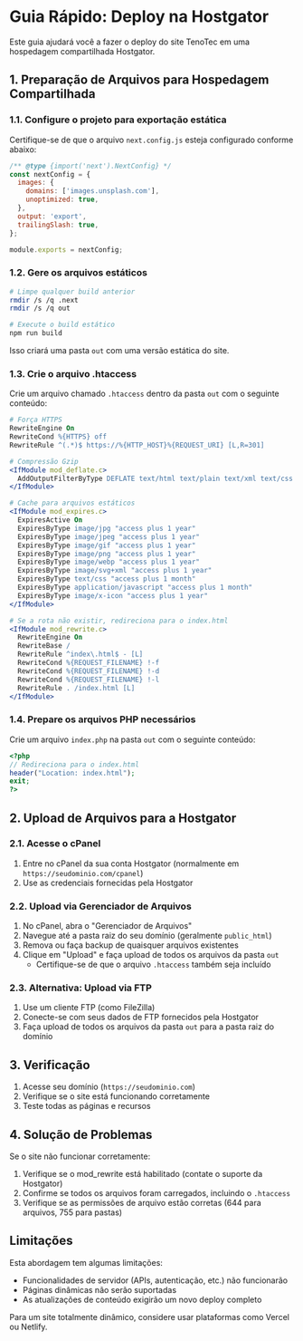 # Guia Rápido: Deploy na Hostgator

Este guia ajudará você a fazer o deploy do site TenoTec em uma hospedagem compartilhada Hostgator.

## 1. Preparação de Arquivos para Hospedagem Compartilhada

### 1.1. Configure o projeto para exportação estática

Certifique-se de que o arquivo `next.config.js` esteja configurado conforme abaixo:

```js
/** @type {import('next').NextConfig} */
const nextConfig = {
  images: {
    domains: ['images.unsplash.com'],
    unoptimized: true,
  },
  output: 'export',
  trailingSlash: true,
};

module.exports = nextConfig;
```

### 1.2. Gere os arquivos estáticos

```bash
# Limpe qualquer build anterior
rmdir /s /q .next
rmdir /s /q out

# Execute o build estático
npm run build
```

Isso criará uma pasta `out` com uma versão estática do site.

### 1.3. Crie o arquivo .htaccess

Crie um arquivo chamado `.htaccess` dentro da pasta `out` com o seguinte conteúdo:

```apache
# Força HTTPS
RewriteEngine On
RewriteCond %{HTTPS} off
RewriteRule ^(.*)$ https://%{HTTP_HOST}%{REQUEST_URI} [L,R=301]

# Compressão Gzip
<IfModule mod_deflate.c>
  AddOutputFilterByType DEFLATE text/html text/plain text/xml text/css application/javascript application/json
</IfModule>

# Cache para arquivos estáticos
<IfModule mod_expires.c>
  ExpiresActive On
  ExpiresByType image/jpg "access plus 1 year"
  ExpiresByType image/jpeg "access plus 1 year"
  ExpiresByType image/gif "access plus 1 year"
  ExpiresByType image/png "access plus 1 year"
  ExpiresByType image/webp "access plus 1 year"
  ExpiresByType image/svg+xml "access plus 1 year"
  ExpiresByType text/css "access plus 1 month"
  ExpiresByType application/javascript "access plus 1 month"
  ExpiresByType image/x-icon "access plus 1 year"
</IfModule>

# Se a rota não existir, redireciona para o index.html
<IfModule mod_rewrite.c>
  RewriteEngine On
  RewriteBase /
  RewriteRule ^index\.html$ - [L]
  RewriteCond %{REQUEST_FILENAME} !-f
  RewriteCond %{REQUEST_FILENAME} !-d
  RewriteCond %{REQUEST_FILENAME} !-l
  RewriteRule . /index.html [L]
</IfModule>
```

### 1.4. Prepare os arquivos PHP necessários

Crie um arquivo `index.php` na pasta `out` com o seguinte conteúdo:

```php
<?php
// Redireciona para o index.html
header("Location: index.html");
exit;
?>
```

## 2. Upload de Arquivos para a Hostgator

### 2.1. Acesse o cPanel

1. Entre no cPanel da sua conta Hostgator (normalmente em `https://seudominio.com/cpanel`)
2. Use as credenciais fornecidas pela Hostgator

### 2.2. Upload via Gerenciador de Arquivos

1. No cPanel, abra o "Gerenciador de Arquivos"
2. Navegue até a pasta raiz do seu domínio (geralmente `public_html`)
3. Remova ou faça backup de quaisquer arquivos existentes
4. Clique em "Upload" e faça upload de todos os arquivos da pasta `out`
   - Certifique-se de que o arquivo `.htaccess` também seja incluído

### 2.3. Alternativa: Upload via FTP

1. Use um cliente FTP (como FileZilla)
2. Conecte-se com seus dados de FTP fornecidos pela Hostgator
3. Faça upload de todos os arquivos da pasta `out` para a pasta raiz do domínio

## 3. Verificação

1. Acesse seu domínio (`https://seudominio.com`)
2. Verifique se o site está funcionando corretamente
3. Teste todas as páginas e recursos

## 4. Solução de Problemas

Se o site não funcionar corretamente:

1. Verifique se o mod_rewrite está habilitado (contate o suporte da Hostgator)
2. Confirme se todos os arquivos foram carregados, incluindo o `.htaccess`
3. Verifique se as permissões de arquivo estão corretas (644 para arquivos, 755 para pastas)

## Limitações

Esta abordagem tem algumas limitações:

- Funcionalidades de servidor (APIs, autenticação, etc.) não funcionarão
- Páginas dinâmicas não serão suportadas
- As atualizações de conteúdo exigirão um novo deploy completo

Para um site totalmente dinâmico, considere usar plataformas como Vercel ou Netlify. 